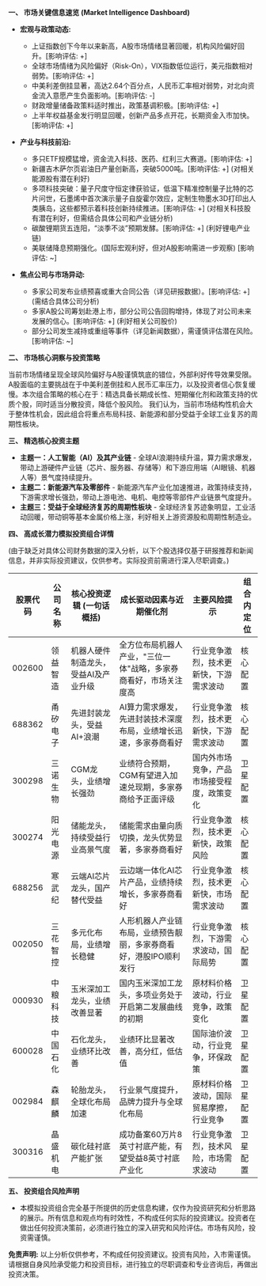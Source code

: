 **一、 市场关键信息速览 (Market Intelligence Dashboard)**

* **宏观与政策动态:**
    * 上证指数创下今年以来新高，A股市场情绪显著回暖，机构风险偏好回升。[影响评估: +]
    *  全球市场情绪为风险偏好（Risk-On），VIX指数低位运行，美元指数相对弱势。[影响评估: +]
    *  中美利差倒挂显著，高达2.64个百分点，人民币汇率相对弱势，对北向资金流入意愿产生负面影响。[影响评估: -]
    * 财政增量储备政策料适时推出，政策基调积极。[影响评估: +]
    * 上半年权益基金发行明显回暖，创新产品多点开花，长期资金入市加快。[影响评估: +]

* **产业与科技前沿:**
    * 多只ETF规模猛增，资金流入科技、医药、红利三大赛道。[影响评估: +]
    *  新疆吉木萨尔页岩油日产量创新高，突破5000吨。[影响评估: +] (对相关能源股有潜在利好)
    *  多项科技突破：量子尺度守恒定律获验证，低温下精准控制量子比特的芯片问世，石墨烯中首次演示量子自旋霍尔效应，定制生物墨水3D打印出人类胰岛，这些都预示着科技创新持续推进。[影响评估: +] (对相关科技股有潜在利好，但需结合具体公司和产业链分析)
    *  碳酸锂期货五连阳，“淡季不淡”预期发酵。[影响评估: +] (利好锂电产业链)
    *  美联储降息预期强化。(国际宏观利好，但对A股影响需进一步观察) [影响评估: ~]


* **焦点公司与市场异动:**
    * 多家公司发布业绩预喜或重大合同公告（详见研报数据）。[影响评估: +] (需结合具体公司分析)
    *  多家A股公司筹划赴港上市，部分公司公告回购增持，体现了对公司未来发展的信心。[影响评估: +] (利好相关公司股价)
    *  部分公司发生减持或重组等事件（详见新闻数据），需谨慎评估潜在风险。[影响评估: ~]


**二、 市场核心洞察与投资策略**

当前市场情绪呈现全球风险偏好与A股谨慎筑底的错位，外部利好传导效果受限。A股面临的主要挑战在于中美利差倒挂和人民币汇率压力，以及投资者信心恢复缓慢。本次组合策略的核心在于：精选具备长期成长性、短期催化剂和政策支持的优质个股，同时适当分散投资，降低个股风险。  我们认为，当前市场结构性机会大于整体性机会，因此组合将重点布局科技、新能源和部分受益于全球工业复苏的周期性板块。


**三、 精选核心投资主题**

* **主题一：人工智能（AI）及其产业链** -  全球AI浪潮持续升温，算力需求爆发，带动上游硬件产业链（芯片、服务器、存储等）和下游应用端（AI眼镜、机器人等）景气度持续提升。
* **主题二：新能源汽车及零部件** - 新能源汽车产业化加速推进，政策持续支持，下游需求增长强劲，带动上游电池、电机、电控等零部件产业链景气度提升。
* **主题三：受益于全球经济复苏的周期性板块** - 全球经济复苏迹象明显，工业活动回暖，带动铜等基本金属价格上涨，利好相关上游资源股和周期性制造业。


**四、 高成长潜力模拟投资组合详情**

(由于缺乏对具体公司财务数据的深入分析，以下个股选择仅基于研报推荐和新闻信息，并非实际投资建议，仅供参考。实际投资前需进行深入尽职调查。)


| 股票代码 | 公司名称      | 核心投资逻辑 (一句话概括) | 成长驱动因素与近期催化剂                                     | 主要风险提示                                         | 组合内定位 |
|------------|-----------------|-----------------------------|---------------------------------------------------------|-------------------------------------------------|-------------|
| 002600     | 领益智造      | 机器人硬件制造龙头，受益AI及产业升级 | 全方位布局机器人产业，"三位一体"战略，多家券商看好，市场关注度高 | 行业竞争激烈，技术更新快，下游需求波动                    | 核心配置   |
| 688362     | 甬矽电子      | 先进封装龙头，受益AI+浪潮 | AI算力需求爆发，先进封装技术深度布局，业绩增长迅速，多家券商看好 | 行业竞争激烈，技术更新快，下游需求波动                    | 核心配置   |
| 300298     | 三诺生物      | CGM龙头，业绩增长强劲     | 业绩符合预期，CGM有望进入加速兑现期，多家券商给予正面评级   | 国内外市场竞争，产品市场接受程度，政策变化              | 卫星配置   |
| 300274     | 阳光电源      | 储能龙头，持续受益行业高景气度 | 储能需求由量向质切换，龙头优势显著，多家券商看好             | 行业竞争激烈，技术更新快，政策风险                        | 核心配置   |
| 688256     | 寒武纪        | 云端AI芯片龙头，国产替代受益 | 云边端一体化AI芯片产品，业绩持续增长，多家券商看好               | 行业竞争激烈，技术更新快，市场需求波动                    | 核心配置   |
| 002050     | 三花智控      | 多元化布局，业绩增长稳健 | 人形机器人产业链布局，业绩预告靓丽，多家券商看好，港股IPO顺利发行 | 行业竞争激烈，下游需求波动，国际局势                        | 核心配置   |
| 000930     | 中粮科技      | 玉米深加工龙头，业绩改善显著 | 国内玉米深加工龙头，多项业务处于开启第二发展曲线的初期       | 原材料价格波动，行业竞争，政策变化                        | 卫星配置   |
| 600028     | 中国石化      | 石化龙头，业绩环比改善     | 业绩环比显著改善，高分红，低估值                              | 国际油价波动，行业竞争，环保政策                            | 卫星配置   |
| 002984     | 森麒麟        | 轮胎龙头，全球化布局加速 | 行业景气度提升，品牌力提升与全球化布局                       | 原材料价格波动，国际贸易摩擦，行业竞争                      | 卫星配置   |
| 300316     | 晶盛机电      | 碳化硅衬底产能扩张     | 成功备案60万片8英寸衬底产能，有望受益8英寸衬底产业化     | 行业竞争激烈，技术风险，市场需求波动                      | 卫星配置   |


**五、 投资组合风险声明**

* 本模拟投资组合完全基于所提供的历史信息构建，仅作为投资研究和分析思路的展示。所有信息和观点均有时效性，不构成任何实际的投资建议。投资者在做出任何投资决策前，必须进行独立的深入研究和风险评估。市场有风险，投资需谨慎。


**免责声明:**  以上分析仅供参考，不构成任何投资建议。投资有风险，入市需谨慎。  请根据自身风险承受能力和投资目标，进行独立的尽职调查和专业咨询后，再做出投资决策。
